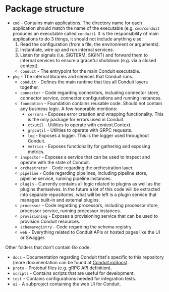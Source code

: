 # Package structure

- `cmd` - Contains main applications. The directory name for each application should match the name of the executable
  (e.g. `cmd/conduit` produces an executable called `conduit`). It is the responsibility of main applications to do 3
  things, it should not include anything else:
  1. Read the configuration (from a file, the environment or arguments).
  2. Instantiate, wire up and run internal services.
  3. Listen for signals (i.e. SIGTERM, SIGINT) and forward them to internal services to ensure a graceful shutdown
(e.g. via a closed context).
  - `conduit` - The entrypoint for the main Conduit executable.
- `pkg` - The internal libraries and services that Conduit runs.
  - `conduit` - Defines the main runtime that ties all Conduit layers together.
  - `connector` - Code regarding connectors, including connector store, connector service, connector configurations
      and running instances.
  - `foundation` - Foundation contains reusable code. Should not contain any business logic. A few honorable mentions:
    - `cerrors` - Exposes error creation and wrapping functionality. This is the only package for errors used in Conduit.
    - `ctxutil` - Utilities to operate with context.Context.
    - `grpcutil` - Utilities to operate with GRPC requests.
    - `log` - Exposes a logger. This is the logger used throughout Conduit.
    - `metrics` - Exposes functionality for gathering and exposing metrics.
  - `inspector` - Exposes a service that can be used to inspect and operate with the state of Conduit.
  - `orchestrator` - Code regarding the orchestration layer.
  - `pipeline` - Code regarding pipelines, including pipeline store, pipeline service, running pipeline instances.
  - `plugin` - Currently contains all logic related to plugins as well as the plugins themselves. In the future a lot of
      this code will be extracted into separate repositories, what will be left is a plugin service that manages built-in
      and external plugins.
  - `processor` - Code regarding processors, including processor store, processor service, running processor instances. 
  - `provisioning` - Exposes a provisioning service that can be used to provision Conduit resources. 
  - `schemaregistry` - Code regarding the schema registry.
  - `web` - Everything related to Conduit APIs or hosted pages like the UI or Swagger.

Other folders that don't contain Go code:

- `docs` - Documentation regarding Conduit that's specific to this repository (more documentation can be found at [Conduit.io/docs](https://conduit.io/docs)).
- `proto` - Protobuf files (e.g. gRPC API definition).
- `scripts` - Contains scripts that are useful for development.
- `test` - Contains configurations needed for integration tests.
- `ui` - A subproject containing the web UI for Conduit.
